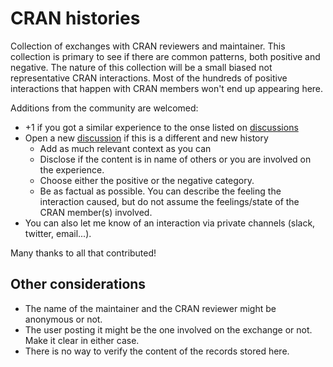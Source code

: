 # CRAN histories

Collection of exchanges with CRAN reviewers and maintainer.
This collection is primary to see if there are common patterns, both positive and negative.
The nature of this collection will be a small biased not representative CRAN interactions. 
Most of the hundreds of positive interactions that happen with CRAN members won't end up appearing here. 

Additions from the community are welcomed:

 - +1 if you got a similar experience to the onse listed on [discussions](https://github.com/cranchange/cran_histories/discussions/)
 - Open a new [discussion](https://github.com/cranchange/cran_histories/discussions/new) if this is a different and new history
   -  Add as much relevant context as you can
   -  Disclose if the content is in name of others or you are involved on the experience. 
   -  Choose either the positive or the negative category.
   -  Be as factual as possible. You can describe the feeling the interaction caused, but do not assume the feelings/state of the CRAN member(s) involved. 
 - You can also let me know of an interaction via private channels (slack, twitter, email...).

Many thanks to all that contributed!

## Other considerations

 - The name of the maintainer and the CRAN reviewer might be anonymous or not. 
 - The user posting it might be the one involved on the exchange or not. Make it clear in either case. 
 - There is no way to verify the content of the records stored here. 
